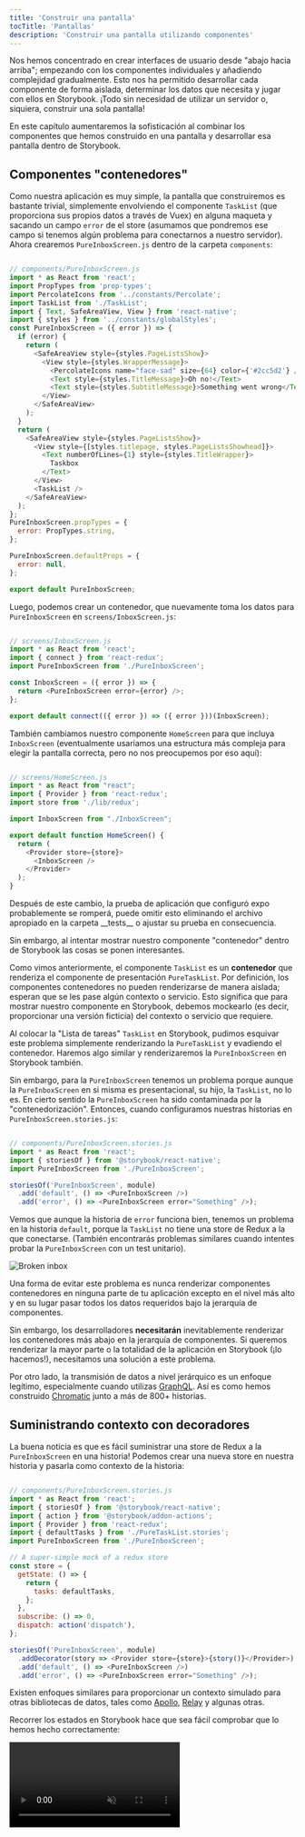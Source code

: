 ```yaml
---
title: 'Construir una pantalla'
tocTitle: 'Pantallas'
description: 'Construir una pantalla utilizando componentes'
---
```


Nos hemos concentrado en crear interfaces de usuario desde "abajo hacia arriba"; empezando con los componentes individuales y añadiendo complejidad gradualmente. Esto nos ha permitido desarrollar cada componente de forma aislada, determinar los datos que necesita y jugar con ellos en Storybook. ¡Todo sin necesidad de utilizar un servidor o, siquiera, construir una sola pantalla!

En este capítulo aumentaremos la sofisticación al combinar los componentes que hemos construido en una pantalla y desarrollar esa pantalla dentro de Storybook.

## Componentes "contenedores"

Como nuestra aplicación es muy simple, la pantalla que construiremos es bastante trivial, simplemente envolviendo el componente `TaskList` (que proporciona sus propios datos a través de Vuex) en alguna maqueta y sacando un campo `error` de el store (asumamos que pondremos ese campo si tenemos algún problema para conectarnos a nuestro servidor). Ahora crearemos `PureInboxScreen.js` dentro de la carpeta `components`:

```javascript

// components/PureInboxScreen.js
import * as React from 'react';
import PropTypes from 'prop-types';
import PercolateIcons from '../constants/Percolate';
import TaskList from './TaskList';
import { Text, SafeAreaView, View } from 'react-native';
import { styles } from '../constants/globalStyles';
const PureInboxScreen = ({ error }) => {
  if (error) {
    return (
      <SafeAreaView style={styles.PageListsShow}>
        <View style={styles.WrapperMessage}>
          <PercolateIcons name="face-sad" size={64} color={'#2cc5d2'} />
          <Text style={styles.TitleMessage}>Oh no!</Text>
          <Text style={styles.SubtitleMessage}>Something went wrong</Text>
        </View>
      </SafeAreaView>
    );
  }
  return (
    <SafeAreaView style={styles.PageListsShow}>
      <View style={[styles.titlepage, styles.PageListsShowhead]}>
        <Text numberOfLines={1} style={styles.TitleWrapper}>
          Taskbox
        </Text>
      </View>
      <TaskList />
    </SafeAreaView>
  );
};
PureInboxScreen.propTypes = {
  error: PropTypes.string,
};

PureInboxScreen.defaultProps = {
  error: null,
};

export default PureInboxScreen;
```

Luego, podemos crear un contenedor, que nuevamente toma los datos para `PureInboxScreen` en `screens/InboxScreen.js`:

```javascript

// screens/InboxScreen.js
import * as React from 'react';
import { connect } from 'react-redux';
import PureInboxScreen from './PureInboxScreen';

const InboxScreen = ({ error }) => {
  return <PureInboxScreen error={error} />;
};

export default connect(({ error }) => ({ error }))(InboxScreen);
```

También cambiamos nuestro componente `HomeScreen` para que incluya `InboxScreen` (eventualmente usaríamos una estructura más compleja para elegir la pantalla correcta, pero no nos preocupemos por eso aquí):

```javascript

// screens/HomeScreen.js
import * as React from "react";
import { Provider } from 'react-redux';
import store from './lib/redux';

import InboxScreen from "./InboxScreen";

export default function HomeScreen() {
  return (
    <Provider store={store}>
      <InboxScreen />
    </Provider>
  );
}
```

<div class="aside"><p>Después de este cambio, la prueba de aplicación que configuró expo probablemente se romperá, puede omitir esto eliminando el archivo apropiado en la carpeta __tests__ o ajustar su prueba en consecuencia.</p></div>

Sin embargo, al intentar mostrar nuestro componente "contenedor" dentro de Storybook las cosas se ponen interesantes.

Como vimos anteriormente, el componente `TaskList` es un **contenedor** que renderiza el componente de presentación `PureTaskList`. Por definición, los componentes contenedores no pueden renderizarse de manera aislada; esperan que se les pase algún contexto o servicio. Esto significa que para mostrar nuestro componente en Storybook, debemos mockearlo (es decir, proporcionar una versión ficticia) del contexto o servicio que requiere.

Al colocar la "Lista de tareas" `TaskList` en Storybook, pudimos esquivar este problema simplemente renderizando la `PureTaskList` y evadiendo el contenedor. Haremos algo similar y renderizaremos la `PureInboxScreen` en Storybook también.

Sin embargo, para la `PureInboxScreen` tenemos un problema porque aunque la `PureInboxScreen` en si misma es presentacional, su hijo, la `TaskList`, no lo es. En cierto sentido la `PureInboxScreen` ha sido contaminada por la "contenedorización". Entonces, cuando configuramos nuestras historias en `PureInboxScreen.stories.js`:

```javascript

// components/PureInboxScreen.stories.js
import * as React from 'react';
import { storiesOf } from '@storybook/react-native';
import PureInboxScreen from './PureInboxScreen';

storiesOf('PureInboxScreen', module)
  .add('default', () => <PureInboxScreen />)
  .add('error', () => <PureInboxScreen error="Something" />);
```

Vemos que aunque la historia de `error` funciona bien, tenemos un problema en la historia `default`, porque la `TaskList` no tiene una store de Redux a la que conectarse. (También encontrarás problemas similares cuando intentes probar la `PureInboxScreen` con un test unitario).

![Broken inbox](/intro-to-storybook/broken-inboxscreen.png)

Una forma de evitar este problema es nunca renderizar componentes contenedores en ninguna parte de tu aplicación excepto en el nivel más alto y en su lugar pasar todos los datos requeridos bajo la jerarquía de componentes.

Sin embargo, los desarrolladores **necesitarán** inevitablemente renderizar los contenedores más abajo en la jerarquía de componentes. Si queremos renderizar la mayor parte o la totalidad de la aplicación en Storybook (¡lo hacemos!), necesitamos una solución a este problema.

<div class="aside">
Por otro lado, la transmisión de datos a nivel jerárquico es un enfoque legítimo, especialmente cuando utilizas <a href="http://graphql.org/">GraphQL</a>. Así es como hemos construido <a href="https://www.chromaticqa.com">Chromatic</a> junto a más de 800+ historias.
</div>

## Suministrando contexto con decoradores

La buena noticia es que es fácil suministrar una store de Redux a la `PureInboxScreen` en una historia! Podemos crear una nueva store en nuestra historia y pasarla como contexto de la historia:

```javascript

// components/PureInboxScreen.stories.js
import * as React from 'react';
import { storiesOf } from '@storybook/react-native';
import { action } from '@storybook/addon-actions';
import { Provider } from 'react-redux';
import { defaultTasks } from './PureTaskList.stories';
import PureInboxScreen from './PureInboxScreen';

// A super-simple mock of a redux store
const store = {
  getState: () => {
    return {
      tasks: defaultTasks,
    };
  },
  subscribe: () => 0,
  dispatch: action('dispatch'),
};

storiesOf('PureInboxScreen', module)
  .addDecorator(story => <Provider store={store}>{story()}</Provider>)
  .add('default', () => <PureInboxScreen />)
  .add('error', () => <PureInboxScreen error="Something" />);
```

Existen enfoques similares para proporcionar un contexto simulado para otras bibliotecas de datos, tales como [Apollo](https://www.npmjs.com/package/apollo-storybook-decorator), [Relay](https://github.com/orta/react-storybooks-relay-container) y algunas otras.

Recorrer los estados en Storybook hace que sea fácil comprobar que lo hemos hecho correctamente:

<video autoPlay muted playsInline loop >

  <source
    src="/intro-to-storybook/finished-inboxscreen-states.mp4"
    type="video/mp4"
  />
</video>

## Desarrollo basado en componentes

Empezamos desde abajo con `Task`, luego progresamos a `TaskList`, ahora estamos aquí con una interfaz de usuario de pantalla completa. Nuestra `InboxScreen` contiene un componente de contenedor anidado e incluye historias de acompañamiento.

<video autoPlay muted playsInline loop style="width:480px; height:auto; margin: 0 auto;">
  <source
    src="/intro-to-storybook/component-driven-development-optimized.mp4"
    type="video/mp4"
  />
</video>

[**El desarrollo basado en componentes**](https://blog.hichroma.com/component-driven-development-ce1109d56c8e) te permite expandir gradualmente la complejidad a medida que asciendes en la jerarquía de componentes. Entre los beneficios están un proceso de desarrollo más enfocado y una mayor cobertura de todas las posibles mutaciones de la interfaz de usuario. En resumen, la CDD te ayuda a construir interfaces de usuario de mayor calidad y complejidad.

Aún no hemos terminado, el trabajo no termina cuando se construye la interfaz de usuario. También tenemos que asegurarnos de que siga siendo duradero a lo largo del tiempo.
